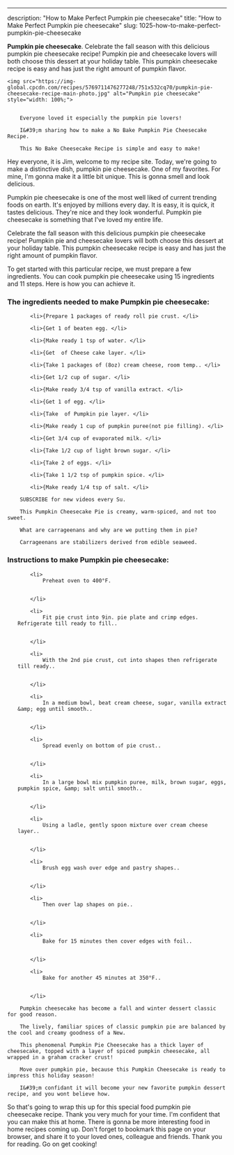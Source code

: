 ---
description: "How to Make Perfect Pumpkin pie cheesecake"
title: "How to Make Perfect Pumpkin pie cheesecake"
slug: 1025-how-to-make-perfect-pumpkin-pie-cheesecake

<p>
	<strong>Pumpkin pie cheesecake</strong>. 
	Celebrate the fall season with this delicious pumpkin pie cheesecake recipe! Pumpkin pie and cheesecake lovers will both choose this dessert at your holiday table. This pumpkin cheesecake recipe is easy and has just the right amount of pumpkin flavor.
</p>
<p>
	
	<img src="https://img-global.cpcdn.com/recipes/5769711476277248/751x532cq70/pumpkin-pie-cheesecake-recipe-main-photo.jpg" alt="Pumpkin pie cheesecake" style="width: 100%;">
	
	
		Everyone loved it especially the pumpkin pie lovers!
	
		I&#39;m sharing how to make a No Bake Pumpkin Pie Cheesecake Recipe.
	
		This No Bake Cheesecake Recipe is simple and easy to make!
	
</p>
<p>
	Hey everyone, it is Jim, welcome to my recipe site. Today, we're going to make a distinctive dish, pumpkin pie cheesecake. One of my favorites. For mine, I'm gonna make it a little bit unique. This is gonna smell and look delicious.
</p>
	
<p>
	Pumpkin pie cheesecake is one of the most well liked of current trending foods on earth. It's enjoyed by millions every day. It is easy, it is quick, it tastes delicious. They're nice and they look wonderful. Pumpkin pie cheesecake is something that I've loved my entire life.
</p>
<p>
	Celebrate the fall season with this delicious pumpkin pie cheesecake recipe! Pumpkin pie and cheesecake lovers will both choose this dessert at your holiday table. This pumpkin cheesecake recipe is easy and has just the right amount of pumpkin flavor.
</p>

<p>
To get started with this particular recipe, we must prepare a few ingredients. You can cook pumpkin pie cheesecake using 15 ingredients and 11 steps. Here is how you can achieve it.
</p>

<h3>The ingredients needed to make Pumpkin pie cheesecake:</h3>

<ol>
	
		<li>{Prepare 1 packages of ready roll pie crust. </li>
	
		<li>{Get 1 of beaten egg. </li>
	
		<li>{Make ready 1 tsp of water. </li>
	
		<li>{Get  of Cheese cake layer. </li>
	
		<li>{Take 1 packages of (8oz) cream cheese, room temp.. </li>
	
		<li>{Get 1/2 cup of sugar. </li>
	
		<li>{Make ready 3/4 tsp of vanilla extract. </li>
	
		<li>{Get 1 of egg. </li>
	
		<li>{Take  of Pumpkin pie layer. </li>
	
		<li>{Make ready 1 cup of pumpkin puree(not pie filling). </li>
	
		<li>{Get 3/4 cup of evaporated milk. </li>
	
		<li>{Take 1/2 cup of light brown sugar. </li>
	
		<li>{Take 2 of eggs. </li>
	
		<li>{Take 1 1/2 tsp of pumpkin spice. </li>
	
		<li>{Make ready 1/4 tsp of salt. </li>
	
</ol>
<p>
	
		SUBSCRIBE for new videos every Su.
	
		This Pumpkin Cheesecake Pie is creamy, warm-spiced, and not too sweet.
	
		What are carrageenans and why are we putting them in pie?
	
		Carrageenans are stabilizers derived from edible seaweed.
	
</p>

<h3>Instructions to make Pumpkin pie cheesecake:</h3>

<ol>
	
		<li>
			Preheat oven to 400°F.
			
			
		</li>
	
		<li>
			Fit pie crust into 9in. pie plate and crimp edges. Refrigerate till ready to fill..
			
			
		</li>
	
		<li>
			With the 2nd pie crust, cut into shapes then refrigerate till ready..
			
			
		</li>
	
		<li>
			In a medium bowl, beat cream cheese, sugar, vanilla extract &amp; egg until smooth..
			
			
		</li>
	
		<li>
			Spread evenly on bottom of pie crust..
			
			
		</li>
	
		<li>
			In a large bowl mix pumpkin puree, milk, brown sugar, eggs, pumpkin spice, &amp; salt until smooth..
			
			
		</li>
	
		<li>
			Using a ladle, gently spoon mixture over cream cheese layer..
			
			
		</li>
	
		<li>
			Brush egg wash over edge and pastry shapes..
			
			
		</li>
	
		<li>
			Then over lap shapes on pie..
			
			
		</li>
	
		<li>
			Bake for 15 minutes then cover edges with foil..
			
			
		</li>
	
		<li>
			Bake for another 45 minutes at 350°F..
			
			
		</li>
	
</ol>

<p>
	
		Pumpkin cheesecake has become a fall and winter dessert classic for good reason.
	
		The lively, familiar spices of classic pumpkin pie are balanced by the cool and creamy goodness of a New.
	
		This phenomenal Pumpkin Pie Cheesecake has a thick layer of cheesecake, topped with a layer of spiced pumpkin cheesecake, all wrapped in a graham cracker crust!
	
		Move over pumpkin pie, because this Pumpkin Cheesecake is ready to impress this holiday season!
	
		I&#39;m confidant it will become your new favorite pumpkin dessert recipe, and you wont believe how.
	
</p>

<p>
	So that's going to wrap this up for this special food pumpkin pie cheesecake recipe. Thank you very much for your time. I'm confident that you can make this at home. There is gonna be more interesting food in home recipes coming up. Don't forget to bookmark this page on your browser, and share it to your loved ones, colleague and friends. Thank you for reading. Go on get cooking!
</p>
